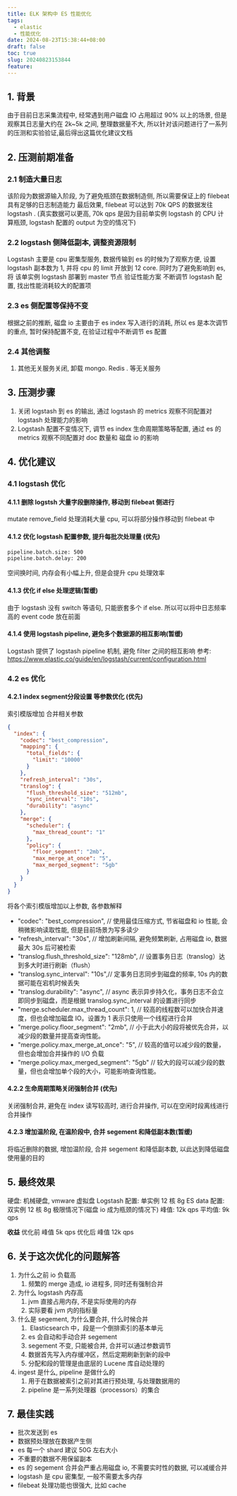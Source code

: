 ```yaml
---
title: ELK 架构中 ES 性能优化
tags:
  - elastic
  - 性能优化
date: 2024-08-23T15:38:44+08:00
draft: false
toc: true
slug: 20240823153844
feature:
---
```

## 1. 背景

由于目前日志采集流程中, 经常遇到用户磁盘 IO 占用超过 90% 以上的场景, 但是观察其日志量大约在 2k~5k 之间, 整理数据量不大, 所以针对该问题进行了一系列的压测和实验验证,最后得出这篇优化建议文档

<!--more-->

## 2. 压测前期准备
### 2.1 制造大量日志
该阶段为数据源输入阶段, 为了避免瓶颈在数据制造侧, 所以需要保证上的 filebeat 具有足够的日志制造能力
最后效果, filebeat 可以达到 70k QPS 的数据发往logstash . (真实数据可以更高, 70k qps 是因为目前单实例 logstash 的 CPU 计算瓶颈, logstash 配置的 output 为空的情况下)

### 2.2 logstash 侧降低副本, 调整资源限制
Logstash 主要是 cpu 密集型服务, 数据传输到 es 的时候为了观察方便, 设置 logstash 副本数为 1, 并将 cpu 的 limit 开放到 12 core. 同时为了避免影响到 es, 将 该单实例 logstash 部署到 master 节点
验证性能方案
不断调节 logstash 配置, 找出性能消耗较大的配置项
### 2.3 es 侧配置等保持不变
根据之前的推断, 磁盘 io 主要由于 es index 写入进行的消耗, 所以 es 是本次调节的重点, 暂时保持配置不变, 在验证过程中不断调节 es 配置
### 2.4 其他调整
1. 其他无关服务关闭, 卸载 mongo. Redis .  等无关服务
## 3. 压测步骤
1. 关闭 logstash 到 es 的输出, 通过 logstash 的 metrics 观察不同配置对 logstash 处理能力的影响
2. Logstash 配置不变情况下, 调节 es index 生命周期策略等配置, 通过 es 的 metrics 观察不同配置对 doc 数量和 磁盘 io 的影响
## 4. 优化建议
### 4.1 logstash 优化
#### 4.1.1 删除 logstsh 大量字段删除操作, 移动到 filebeat 侧进行 
mutate remove_field 处理消耗大量 cpu, 可以将部分操作移动到 filebeat 中
#### 4.1.2 优化 logstash 配置参数, 提升每批次处理量 (优先)

```bash
pipeline.batch.size: 500
pipeline.batch.delay: 200
```
空间换时间, 内存会有小幅上升, 但是会提升 cpu 处理效率

#### 4.1.3 优化 if else 处理逻辑(暂缓)
由于 logstash 没有 switch 等语句, 只能嵌套多个 if else. 所以可以将中日志频率高的 event code 放在前面
#### 4.1.4 使用 logstash pipeline, 避免多个数据源的相互影响(暂缓)
Logstash 提供了 logstash pipeline 机制, 避免 filter 之间的相互影响
参考: https://www.elastic.co/guide/en/logstash/current/configuration.html
### 4.2 es 优化
#### 4.2.1 index segment分段设置 等参数优化 (优先)
索引模版增加 合并相关参数
```json
{
  "index": {
    "codec": "best_compression", 
    "mapping": {
      "total_fields": {
        "limit": "10000"
      }
    },
    "refresh_interval": "30s",
    "translog": {
      "flush_threshold_size": "512mb",
      "sync_interval": "10s",
      "durability": "async"
    },
    "merge": {
      "scheduler": {
        "max_thread_count": "1"
      },
      "policy": {
        "floor_segment": "2mb",
        "max_merge_at_once": "5",
        "max_merged_segment": "5gb"
      }
    }
  }
}
```

将各个索引模版增加以上参数, 各参数解释
- "codec": "best_compression",  // 使用最佳压缩方式, 节省磁盘和 io 性能, 会稍微影响读取性能, 但是目前场景为写多读少
-  "refresh_interval": "30s",  // 增加刷新间隔, 避免频繁刷新, 占用磁盘 io, 数据最大 30s 后可被检索
-  "translog.flush_threshold_size": "128mb", // 设置事务日志（translog）达到多大时进行刷新（flush）
-  "translog.sync_interval": "10s",// 定事务日志同步到磁盘的频率, 10s 内的数据可能在宕机时候丢失
-  "translog.durability": "async", // async 表示异步持久化，事务日志不会立即同步到磁盘，而是根据 translog.sync_interval 的设置进行同步
-  "merge.scheduler.max_thread_count": 1, // 较高的线程数可以加快合并速度，但也会增加磁盘 IO。设置为 1 表示只使用一个线程进行合并
-  "merge.policy.floor_segment": "2mb", // 小于此大小的段将被优先合并，以减少段的数量并提高查询性能。
-  "merge.policy.max_merge_at_once": "5",  // 较高的值可以减少段的数量，但也会增加合并操作的 I/O 负载
-  "merge.policy.max_merged_segment": "5gb"  // 较大的段可以减少段的数量，但也会增加单个段的大小，可能影响查询性能。
#### 4.2.2 生命周期策略关闭强制合并 (优先)
关闭强制合并, 避免在 index 读写较高时, 进行合并操作, 可以在空闲时段离线进行合并操作

#### 4.2.3 增加温阶段, 在温阶段中, 合并 segement 和降低副本数(暂缓)
将临近删除的数据, 增加温阶段, 合并 segement 和降低副本数, 以此达到降低磁盘使用量的目的

## 5. 最终效果

硬盘: 机械硬盘, vmware 虚拟盘
Logstash 配置: 单实例 12 核 8g
ES data 配置: 双实例 12 核 8g
极限情况下(磁盘 io 成为瓶颈的情况下)
峰值: 12k qps
平均值: 9k qps

**收益**
优化前 峰值 5k qps
优化后 峰值 12k qps

## 6.  关于这次优化的问题解答
1. 为什么之前 io 负载高
	1. 频繁的 merge 造成, io 进程多, 同时还有强制合并
2. 为什么 logstash 内存高
	1. jvm 直接占用内存, 不是实际使用的内存
	2. 实际要看 jvm 内的指标量
3. 什么是 segement, 为什么要合并, 什么时候合并
	1.  Elasticsearch 中，段是一个倒排索引的基本单元
	2. es 会自动和手动合并 segement
	3. segement 不变, 只能被合并, 合并可以通过参数调节
	4. 数据首先写入内存缓冲区，然后定期刷新到新的段中
	5. 分配和段的管理是由底层的 Lucene 库自动处理的
4. ingest 是什么, pipeline 是做什么的
	1. 用于在数据被索引之前对其进行预处理, 与处理数据用的
	2. pipeline 是一系列处理器（processors）的集合

## 7. 最佳实践
- 批次发送到 es
- 数据预处理放在数据产生侧
- es 每一个 shard 建议 50G 左右大小
- 不重要的数据不用保留副本
- es 的 segement 合并会严重占用磁盘 io, 不需要实时性的数据, 可以减缓合并
- logstash 是 cpu 密集型, 一般不需要太多内存
- filebeat 处理功能也很强大, 比如 cache









